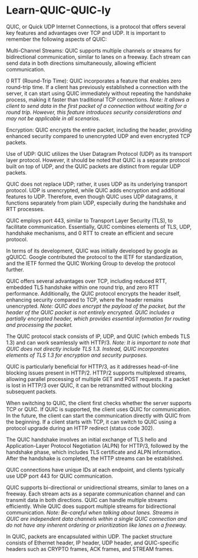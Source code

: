 # Learn-QUIC-QUIC-ly

QUIC, or Quick UDP Internet Connections, is a protocol that offers several key features and advantages over TCP and UDP. It is important to remember the following aspects of QUIC:

Multi-Channel Streams: QUIC supports multiple channels or streams for bidirectional communication, similar to lanes on a freeway. Each stream can send data in both directions simultaneously, allowing efficient communication.

0 RTT (Round-Trip Time): QUIC incorporates a feature that enables zero round-trip time. If a client has previously established a connection with the server, it can start using QUIC immediately without repeating the handshake process, making it faster than traditional TCP connections. *Note: It allows a client to send data in the first packet of a connection without waiting for a round trip. However, this feature introduces security considerations and may not be applicable in all scenarios.*

Encryption: QUIC encrypts the entire packet, including the header, providing enhanced security compared to unencrypted UDP and even encrypted TCP packets.

Use of UDP: QUIC utilizes the User Datagram Protocol (UDP) as its transport layer protocol. However, it should be noted that QUIC is a separate protocol built on top of UDP, and the QUIC packets are distinct from regular UDP packets.

QUIC does not replace UDP; rather, it uses UDP as its underlying transport protocol. UDP is unencrypted, while QUIC adds encryption and additional features to UDP. Therefore, even though QUIC uses UDP datagrams, it functions separately from plain UDP, especially during the handshake and RTT processes.

QUIC employs port 443, similar to Transport Layer Security (TLS), to facilitate communication. Essentially, QUIC combines elements of TLS, UDP, handshake mechanisms, and 0 RTT to create an efficient and secure protocol.

In terms of its development, QUIC was initially developed by google as gQUICC. Google contributed the protocol to the IETF for standardization, and the IETF formed the QUIC Working Group to develop the protocol further.

QUIC offers several advantages over TCP, including reduced RTT, embedded TLS handshake within one round trip, and zero RTT performance. Additionally, the QUIC protocol encrypts the header itself, enhancing security compared to TCP, where the header remains unencrypted. *Note: QUIC does encrypt the payload of the packet, but the header of the QUIC packet is not entirely encrypted. QUIC includes a partially encrypted header, which provides essential information for routing and processing the packet.*

The QUIC protocol stack consists of IP, UDP, and QUIC (which embeds TLS 1.3) and can work seamlessly with HTTP/3. *Note: It is important to note that QUIC does not directly include TLS 1.3. Instead, QUIC incorporates elements of TLS 1.3 for encryption and security purposes.*

QUIC is particularly beneficial for HTTP/3, as it addresses head-of-line blocking issues present in HTTP/2. HTTP/2 supports multiplexed streams, allowing parallel processing of multiple GET and POST requests. If a packet is lost in HTTP/3 over QUIC, it can be retransmitted without blocking subsequent packets.

When switching to QUIC, the client first checks whether the server supports TCP or QUIC. If QUIC is supported, the client uses QUIC for communication. In the future, the client can start the communication directly with QUIC from the beginning. If a client starts with TCP, it can switch to QUIC using a protocol upgrade during an HTTP redirect (status code 302).

The QUIC handshake involves an initial exchange of TLS hello and Application-Layer Protocol Negotiation (ALPN) for HTTP/3, followed by the handshake phase, which includes TLS certificate and ALPN information. After the handshake is completed, the HTTP streams can be established.

QUIC connections have unique IDs at each endpoint, and clients typically use UDP port 443 for QUIC communication.

QUIC supports bi-directional or unidirectional streams, similar to lanes on a freeway. Each stream acts as a separate communication channel and can transmit data in both directions. QUIC can handle multiple streams efficiently. While QUIC does support multiple streams for bidirectional communication. *Note: Be-careful when talking about lanes. Streams in QUIC are independent data channels within a single QUIC connection and do not have any inherent ordering or prioritization like lanes on a freeway.*

In QUIC, packets are encapsulated within UDP. The packet structure consists of Ethernet header, IP header, UDP header, and QUIC-specific headers such as CRYPTO frames, ACK frames, and STREAM frames.